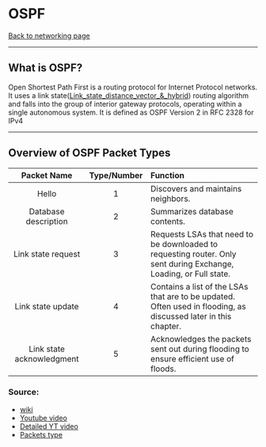 # OSPF
[Back to networking page](index.md)
- --
## What is OSPF?
Open Shortest Path First is a routing protocol for Internet Protocol networks. It uses a link state([Link_state_distance_vector_&_hybrid](Link_state_distance_vector_&_hybrid.md)) routing algorithm and falls into the group of interior gateway protocols, operating within a single autonomous system. It is defined as OSPF Version 2 in RFC 2328 for IPv4
- --
## Overview of OSPF Packet Types
|Packet Name|Type/Number|Function|
|:--:|:--:|:--|
|Hello|1|Discovers and maintains neighbors.|
|Database description|2|Summarizes database contents.|
|Link state request|3|Requests LSAs that need to be downloaded to requesting router. Only sent during Exchange, Loading, or Full state.|
|Link state update|4|Contains a list of the LSAs that are to be updated. Often used in flooding, as discussed later in this chapter.|
|Link state acknowledgment|5|Acknowledges the packets sent out during flooding to ensure efficient use of floods.|
### Source:
- [wiki](https://en.wikipedia.org/wiki/Open_Shortest_Path_First)
- [Youtube video](https://youtu.be/kfvJ8QVJscc)
- [Detailed YT video](https://youtu.be/k5z-H7PwLNk)
- [Packets type](https://www.ccexpert.us/ospf-network/types-of-ospf-packets.html)